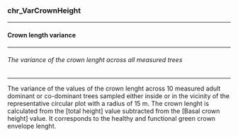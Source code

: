### chr_VarCrownHeight



------
#### Crown length variance



------
###### The variance of the crown lenght across all measured trees



------
The variance of the values of  the crown lenght across 10 measured adult dominant or co-dominant trees sampled either inside or in the vicinity of the representative circular plot with a radius of 15 m. The crown lenght is calculated from the [total height] value subtracted from the [Basal crown height] value. It corresponds to the healthy and functional green crown envelope lenght.